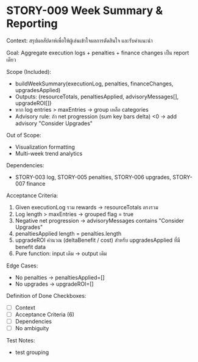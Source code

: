 # STORY-009 Week Summary & Reporting

Context:
สรุปผลสัปดาห์เพื่อให้ผู้เล่นเข้าใจผลการตัดสินใจ และรับคำแนะนำ

Goal:
Aggregate execution logs + penalties + finance changes เป็น report เดียว

Scope (Included):
- buildWeekSummary(executionLog, penalties, financeChanges, upgradesApplied)
- Outputs: {resourceTotals, penaltiesApplied, advisoryMessages[], upgradeROI[]}
- หาก log entries > maxEntries -> group เหลือ categories
- Advisory rule: ถ้า net progression (sum key bars delta) <0 -> add advisory "Consider Upgrades"

Out of Scope:
- Visualization formatting
- Multi-week trend analytics

Dependencies:
- STORY-003 log, STORY-005 penalties, STORY-006 upgrades, STORY-007 finance

Acceptance Criteria:
1. Given executionLog รวม rewards -> resourceTotals ตรงรวม
2. Log length > maxEntries -> grouped flag = true
3. Negative net progression -> advisoryMessages contains "Consider Upgrades"
4. penaltiesApplied length = penalties.length
5. upgradeROI คำนวณ (deltaBenefit / cost) สำหรับ upgradesApplied ที่มี benefit data
6. Pure function: input เดิม -> output เดิม

Edge Cases:
- No penalties -> penaltiesApplied=[]
- No upgrades -> upgradeROI=[]

Definition of Done Checkboxes:
- [ ] Context
- [ ] Acceptance Criteria (6)
- [ ] Dependencies
- [ ] No ambiguity

Test Notes:
- test grouping
